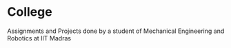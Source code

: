# College
Assignments and Projects done by a student of Mechanical Engineering and Robotics at IIT Madras
